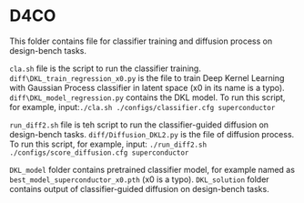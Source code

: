 # D4CO
This folder contains file for classifier training and diffusion process on design-bench tasks. 

`cla.sh` file is the script to run the classifier training. `diff\DKL_train_regression_x0.py` is the file to train Deep Kernel Learning with Gaussian Process classifier in latent space (x0 in its name is a typo). `diff\DKL_model_regression.py` contains the DKL model. To run this script, for example, input:`./cla.sh ./configs/classifier.cfg superconductor`  

`run_diff2.sh` file is teh script to run the classifier-guided diffusion on design-bench tasks. `diff/Diffusion_DKL2.py` is the file of diffusion process. To run this script, for example, input: `./run_diff2.sh ./configs/score_diffusion.cfg superconductor`

`DKL_model` folder contains pretrained classifier model, for example named as `best_model_superconductor_x0.pth` (x0 is a typo). `DKL_solution` folder contains output of classifier-guided diffusion on design-bench tasks.
